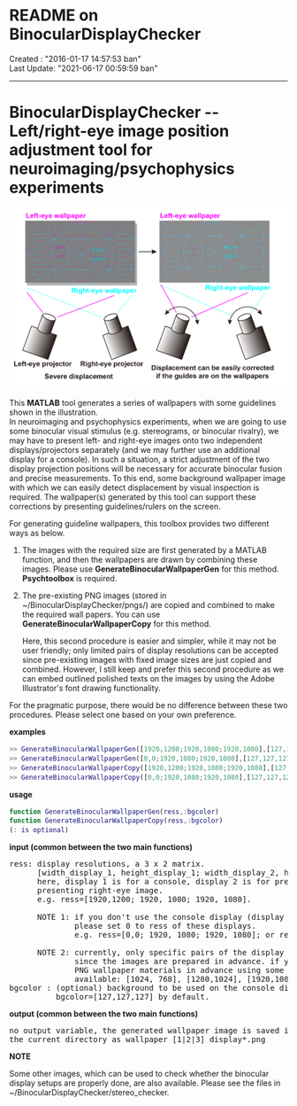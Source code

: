 
# **README on BinocularDisplayChecker**

<div>Created    : "2016-01-17 14:57:53 ban"</div>
<div>Last Update: "2021-06-17 00:59:59 ban"

**********

# <a name = "Menu"> **BinocularDisplayChecker -- Left/right-eye image position adjustment tool for neuroimaging/psychophysics experiments** </a>

![BinocularDisplayChecker](imgs/BinocularDisplayChecker.png)

This **MATLAB** tool generates a series of wallpapers with some guidelines shown in the illustration.  
In neuroimaging and psychophysics experiments, when we are going to use some binocular visual stimulus (e.g. stereograms, or binocular rivalry), we may have to present left- and right-eye images onto two independent displays/projectors separately (and we may further use an additional display for a console). In such a situation, a strict adjustment of the two display projection positions will be necessary for accurate binocular fusion and precise measurements. To this end, some background wallpaper image with which we can easily detect displacement by visual inspection is required. The wallpaper(s) generated by this tool can support these corrections by presenting guidelines/rulers on the screen.  

For generating guideline wallpapers, this toolbox provides two different ways as below.
1. The images with the required size are first generated by a MATLAB function, and then the wallpapers are drawn by combining these images.
   Please use **GenerateBinocularWallpaperGen** for this method. **Psychtoolbox** is required.  
2. The pre-existing PNG images (stored in ~/BinocularDisplayChecker/pngs/) are copied and combined to make the required wall papers.
   You can use **GenerateBinocularWallpaperCopy** for this method.  

   Here, this second procedure is easier and simpler, while it may not be user friendly; only limited pairs of display resolutions can be accepted since pre-existing images with fixed image sizes are just copied and combined. However, I still keep and prefer this second procedure as we can embed outlined polished texts on the images by using the Adobe Illustrator's font drawing functionality.  

For the pragmatic purpose, there would be no difference between these two procedures. Please select one based on your own preference.

**examples**

```Matlab
>> GenerateBinocularWallpaperGen([1920,1200;1920,1080;1920,1080],[127,127,127]);
>> GenerateBinocularWallpaperGen([0,0;1920,1080;1920,1080],[127,127,127]);
>> GenerateBinocularWallpaperCopy([1920,1200;1920,1080;1920,1080],[127,127,127]);
>> GenerateBinocularWallpaperCopy([0,0;1920,1080;1920,1080],[127,127,127]);
```

**usage**

```Matlab
function GenerateBinocularWallpaperGen(ress,:bgcolor)
function GenerateBinocularWallpaperCopy(ress,:bgcolor)
(: is optional)
```

**input (common between the two main functions)**

<pre>
ress: display resolutions, a 3 x 2 matrix.
      [width_display_1, height_display_1; width_display_2, height_display_2; width_display_3, height_display_3]
      here, display 1 is for a console, display 2 is for presenting left-eye image, and display 2 is for
      presenting right-eye image.
      e.g. ress=[1920,1200; 1920, 1080; 1920, 1080].

      NOTE 1: if you don't use the console display (display 1) or the right-eye-image (display 3),
              please set 0 to ress of these displays.
              e.g. ress=[0,0; 1920, 1080; 1920, 1080]; or ress=[0,0;0,0;1920,1080];

      NOTE 2: currently, only specific pairs of the display resolutions listed below are available
              since the images are prepared in advance. if you need different resolutions, please generate
              PNG wallpaper materials in advance using some graphics software.
              available: [1024, 768], [1280,1024], [1920,1080], [1920,1200], and [2560, 1440] (width,height).
bgcolor : (optional) background to be used on the console display (display 1)
          bgcolor=[127,127,127] by default.
</pre>

**output (common between the two main functions)** 

<pre>
no output variable, the generated wallpaper image is saved in
the current directory as wallpaper_[1|2|3]_display*.png
</pre>

**NOTE**

Some other images, which can be used to check whether the binocular display setups are properly done, are also available.
Please see the files in ~/BinocularDisplayChecker/stereo_checker.  
